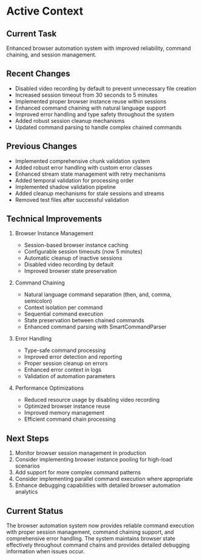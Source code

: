 # Active Context

## Current Task
Enhanced browser automation system with improved reliability, command chaining, and session management.

## Recent Changes
- Disabled video recording by default to prevent unnecessary file creation
- Increased session timeout from 30 seconds to 5 minutes
- Implemented proper browser instance reuse within sessions
- Enhanced command chaining with natural language support
- Improved error handling and type safety throughout the system
- Added robust session cleanup mechanisms
- Updated command parsing to handle complex chained commands

## Previous Changes
- Implemented comprehensive chunk validation system
- Added robust error handling with custom error classes
- Enhanced stream state management with retry mechanisms
- Added temporal validation for processing order
- Implemented shadow validation pipeline
- Added cleanup mechanisms for stale sessions and streams
- Removed test files after successful validation

## Technical Improvements
1. Browser Instance Management
   - Session-based browser instance caching
   - Configurable session timeouts (now 5 minutes)
   - Automatic cleanup of inactive sessions
   - Disabled video recording by default
   - Improved browser state preservation

2. Command Chaining
   - Natural language command separation (then, and, comma, semicolon)
   - Context isolation per command
   - Sequential command execution
   - State preservation between chained commands
   - Enhanced command parsing with SmartCommandParser

3. Error Handling
   - Type-safe command processing
   - Improved error detection and reporting
   - Proper session cleanup on errors
   - Enhanced error context in logs
   - Validation of automation parameters

4. Performance Optimizations
   - Reduced resource usage by disabling video recording
   - Optimized browser instance reuse
   - Improved memory management
   - Efficient command chain processing

## Next Steps
1. Monitor browser session management in production
2. Consider implementing browser instance pooling for high-load scenarios
3. Add support for more complex command patterns
4. Consider implementing parallel command execution where appropriate
5. Enhance debugging capabilities with detailed browser automation analytics

## Current Status
The browser automation system now provides reliable command execution with proper session management, command chaining support, and comprehensive error handling. The system maintains browser state effectively throughout command chains and provides detailed debugging information when issues occur.
